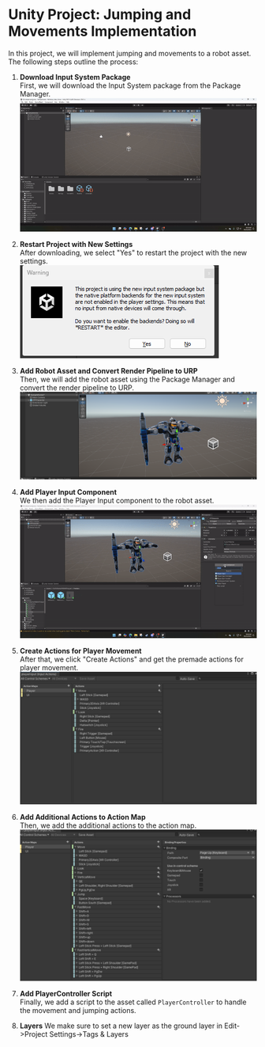 # Unity Project: Jumping and Movements Implementation

In this project, we will implement jumping and movements to a robot asset. The following steps outline the process:

1. **Download Input System Package**  
   First, we will download the Input System package from the Package Manager.  
   ![Download Input System](images/gif1.gif)

2. **Restart Project with New Settings**  
   After downloading, we select "Yes" to restart the project with the new settings.  
   ![Restart Project](images/screenshot1.png)

3. **Add Robot Asset and Convert Render Pipeline to URP**  
   Then, we will add the robot asset using the Package Manager and convert the render pipeline to URP.  
   ![Convert to URP](images/screenshot2.png)

4. **Add Player Input Component**  
   We then add the Player Input component to the robot asset.  
   ![Add Player Input Component](images/gif2.gif)

5. **Create Actions for Player Movement**  
   After that, we click "Create Actions" and get the premade actions for player movement.  
   ![Premade Actions](images/screenshot3.png)

6. **Add Additional Actions to Action Map**  
   Then, we add the additional actions to the action map.  
   ![Action Map](images/screenshot4.png)

7. **Add PlayerController Script**  
   Finally, we add a script to the asset called `PlayerController` to handle the movement and jumping actions.
8. **Layers**
   We make sure to set a new layer as the ground layer in Edit->Project Settings->Tags & Layers
